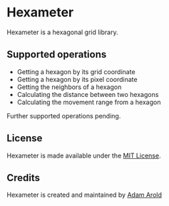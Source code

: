 # Hexameter

Hexameter is a hexagonal grid library.

## Supported operations
 - Getting a hexagon by its grid coordinate
 - Getting a hexagon by its pixel coordinate
 - Getting the neighbors of a hexagon
 - Calculating the distance between two hexagons
 - Calculating the movement range from a hexagon
 
 Further supported operations pending.
 
## License
Hexameter is made available under the [MIT License](http://www.opensource.org/licenses/mit-license.php).

## Credits

Hexameter is created and maintained by [Adam Arold](adam.arold@gmail.com)